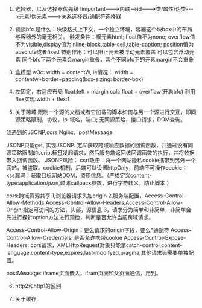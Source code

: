 1. 选择器，以及选择器优先级
!important--->内联-->id--->类/属性/伪类--->元素/伪元素--->关系选择器/通配符选择器


2. 谈谈bfc
是什么：块级格式上下文，一个独立环境，容器这个块box中的布局与容器外的毫无相关。
触发条件：根元素html;
        float值不为none;
        overflow值不为visible,display值为inline-block,table-cell,table-caption;
        position值为absolute或者fixed
特别作用：可以阻止元素被浮动元素覆盖
        可以包含浮动元素
        同个bfc下两个元素会margin重叠，两个不同bfc下的元素margin不会重叠


3. 盒模型
w3c:
width = contentW,
ie情况： width = contentw+border+padding(box-sizing: border-box)


4. 左固定，右适应布局
float:left + margin
calc
float + overflow(开启bfc)
利用flex实现:width + flex:1 


5. 关于跨域
限制一个源的文档或者它加载的脚本如何与另一个源进行交互，即同源策略限制，协议，ip-域名，端口;
无同源策略，接口请求，DOM查询。

我遇到的JSONP,cors,Nginx，postMessage

JSONP只能get,
实现JSONP: 定义获取跨域响应数据的回调函数，并通过没有同源策略限制的script标签发起请求，然后服务端返回该回调函数的执行，并将数据带入回调函数。
JSONP风险：
csrf攻击：将一个网站隐私cookie携带到另外一个网站，被盗取。cookie机制，后端可以设置httpOnly，前端不可操作cookie；
xss漏洞：获取目标网站DOM，盗用信息。（严格定义content-type:application/json,过滤callback参数，进行字符转义，防止脚本    ）

cors:跨域资源共享
1,浏览器请求头加origin
2,服务端配置，Access-Control-Allow-Methods,Access-Control-Allow-Headers,Access-Control-Allow-Origin;指定可访问的方法，头部，源信息
3，请求分为简单和非简单，非简单会先进行探针option方法进行预检，判断是否允许当前跨域请求。

Access-Control-Allow-Origin：要么请求的origin字段，要么*通配符
Access-Control-Allow-Credentials: 是否允许携带cookie
Access-Control-Expose-Headers: cors请求，XMLHttpRequest对象只能拿catch-control,content-language,content-type,expires,last-modifyed,pragma;其他请求头需要单独配置。

postMessage: 
iframe页面嵌入，ifram页面和父页面通信，用到。

6. http2和http1的区别



7. 关于缓存




